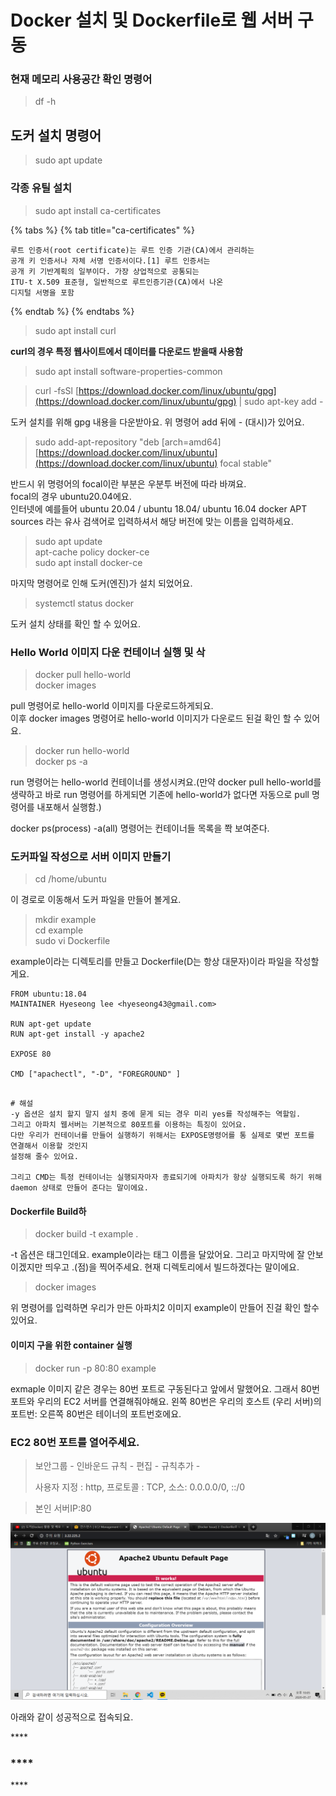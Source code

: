 # Docker 설치 및 Dockerfile로 웹 서버 구동

### 현재 메모리 사용공간 확인 명령어

> df -h

## 도커 설치 명령어 

> sudo apt update

### 각종 유틸 설치 

> sudo apt install ca-certificates

{% tabs %}
{% tab title="ca-certificates" %}
```text
루트 인증서(root certificate)는 루트 인증 기관(CA)에서 관리하는
공개 키 인증서나 자체 서명 인증서이다.[1] 루트 인증서는 
공개 키 기반계획의 일부이다. 가장 상업적으로 공통되는 
ITU-t X.509 표준형, 일반적으로 루트인증기관(CA)에서 나온 
디지털 서명을 포함
```
{% endtab %}
{% endtabs %}

> sudo apt install curl

**curl의 경우 특정 웹사이트에서 데이터를 다운로드 받을때 사용함**

> sudo apt install software-properties-common

  


> curl -fsSl [https://download.docker.com/linux/ubuntu/gpg](https://download.docker.com/linux/ubuntu/gpg) \| sudo apt-key add -

도커 설치를 위해 gpg 내용을 다운받아요. 위 명령어 add 뒤에 - \(대시\)가 있어요.



> sudo add-apt-repository "deb \[arch=amd64\] [https://download.docker.com/linux/ubuntu](https://download.docker.com/linux/ubuntu) focal stable"

반드시 위 명령어의 focal이란 부분은 우분투 버전에 따라 바껴요.   
focal의 경우 ubuntu20.04에요.  
인터넷에 예를들어 ubuntu 20.04 / ubuntu 18.04/ ubuntu 16.04 docker APT sources 라는 유사 검색어로 입력하셔서 해당 버전에 맞는 이름을 입력하세요. 



> sudo apt update   
> apt-cache policy docker-ce  
> sudo apt install docker-ce

마지막 명령어로 인해 도커\(엔진\)가 설치 되었어요. 

> systemctl status docker

도커 설치 상태를 확인 할 수 있어요. 



### Hello World 이미지 다운 컨테이너 실행 및 삭

> docker pull hello-world  
> docker images

pull 명령어로 hello-world 이미지를 다운로드하게되요.   
이후 docker images 명령어로 hello-world 이미지가 다운로드 된걸 확인 할 수 있어요.

> docker run hello-world  
> docker ps -a

run 명령어는 hello-world 컨테이너를 생성시켜요.\(만약 docker pull hello-world를 생략하고 바로 run 명령어를 하게되면 기존에 hello-world가 없다면 자동으로 pull 명령어를 내포해서 실행함.\)

docker ps\(process\) -a\(all\) 명령어는 컨테이너들 목록을 쫙 보여준다.

### 도커파일 작성으로 서버 이미지 만들기

> cd /home/ubuntu

이 경로로 이동해서 도커 파일을 만들어 볼게요. 

> mkdir example   
> cd example   
> sudo vi Dockerfile

example이라는 디렉토리를 만들고 Dockerfile\(D는 항상 대문자\)이라 파일을 작성할게요.

```text
FROM ubuntu:18.04
MAINTAINER Hyeseong lee <hyeseong43@gmail.com>

RUN apt-get update
RUN apt-get install -y apache2 

EXPOSE 80 

CMD ["apachectl", "-D", "FOREGROUND" ]


```

```text
# 해설 
-y 옵션은 설치 할지 말지 설치 중에 묻게 되는 경우 미리 yes를 작성해주는 역할임. 
그리고 아파치 웹서버는 기본적으로 80포트를 이용하는 특징이 있어요. 
다만 우리가 컨테이너를 만들어 실행하기 위해서는 EXPOSE명령어를 통 실제로 몇번 포트를 연결해서 이용할 것인지
설정해 줄수 있어요. 

그리고 CMD는 특정 컨테이너는 실행되자마자 종료되기에 아파치가 항상 실행되도록 하기 위해
daemon 상태로 만들어 준다는 말이에요.
```

#### Dockerfile Build하

> docker build -t example .

-t 옵션은 태그인데요. example이라는 태그 이름을 달았어요. 그리고 마지막에 잘 안보이겠지만 띄우고 .\(점\)을 찍어주세요. 현재 디렉토리에서 빌드하겠다는 말이에요. 

> docker images

위 명령어를 입력하면 우리가 만든 아파치2 이미지 example이 만들어 진걸 확인 할수 있어요.

#### 이미지 구을 위한 container 실행 

> docker run -p 80:80 example

exmaple 이미지 같은 경우는 80번 포트로 구동된다고 앞에서 말했어요. 그래서 80번 포트와 우리의 EC2 서버를 연결해줘야해요. 왼쪽 80번은 우리의 호스트 \(우리 서버\)의 포트번: 오른쪽 80번은 테이너의 포트번호에요. 

### EC2 80번 포트를 열어주세요. 

> 보안그룹 - 인바운드 규칙 - 편집 - 규칙추가 - 
>
> 사용자 지정 : http, 프로토콜 : TCP,  소스: 0.0.0.0/0, ::/0

> 본인 서버IP:80

![](../../.gitbook/assets/image%20%2883%29.png)

 아래와 같이 성공적으로 접속되요.



  




\*\*\*\*

### \*\*\*\*

\*\*\*\*



